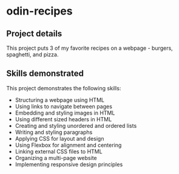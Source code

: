 # odin-recipes

## Project details

This project puts 3 of my favorite recipes on a webpage - burgers, spaghetti, and pizza.

## Skills demonstrated

This project demonstrates the following skills:
- Structuring a webpage using HTML
- Using links to navigate between pages
- Embedding and styling images in HTML
- Using different sized headers in HTML
- Creating and styling unordered and ordered lists
- Writing and styling paragraphs
- Applying CSS for layout and design
- Using Flexbox for alignment and centering
- Linking external CSS files to HTML
- Organizing a multi-page website
- Implementing responsive design principles